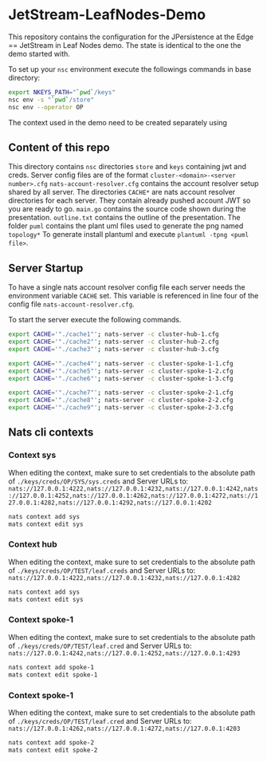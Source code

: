 # JetStream-LeafNodes-Demo

This repository contains the configuration for the JPersistence at the Edge == JetStream in Leaf Nodes demo.
The state is identical to the one the demo started with. 

To set up your `nsc` environment execute the followings commands in base directory:

```bash
export NKEYS_PATH="`pwd`/keys"
nsc env -s "`pwd`/store"
nsc env --operator OP
```

The context used in the demo need to be created separately using 

## Content of this repo

This directory contains `nsc` directories `store` and `keys` containing jwt and creds.
Server config files are of the format `cluster-<domain>-<server number>.cfg`
`nats-account-resolver.cfg` contains the account resolver setup shared by all server.
The directories `CACHE*` are nats account resolver directories for each server.
They contain already pushed account JWT so you are ready to go. 
`main.go` contains the source code shown during the presentation.
`outline.txt` contains the outline of the presentation.
The folder `puml` contains the plant uml files used to generate the png named `topology*`
To generate install plantuml and execute `plantuml -tpng <puml file>`.

## Server Startup

To have a single nats account resolver config file each server needs the environment variable `CACHE` set.
This variable is referenced in line four of the config file `nats-account-resolver.cfg`.

To start the server execute the following commands.

```bash
export CACHE='"./cache1"'; nats-server -c cluster-hub-1.cfg
export CACHE='"./cache2"'; nats-server -c cluster-hub-2.cfg
export CACHE='"./cache3"'; nats-server -c cluster-hub-3.cfg

export CACHE='"./cache4"'; nats-server -c cluster-spoke-1-1.cfg
export CACHE='"./cache5"'; nats-server -c cluster-spoke-1-2.cfg
export CACHE='"./cache6"'; nats-server -c cluster-spoke-1-3.cfg

export CACHE='"./cache7"'; nats-server -c cluster-spoke-2-1.cfg
export CACHE='"./cache8"'; nats-server -c cluster-spoke-2-2.cfg
export CACHE='"./cache9"'; nats-server -c cluster-spoke-2-3.cfg
```

## Nats cli contexts

### Context sys

When editing the context, make sure to set credentials to the absolute path of `./keys/creds/OP/SYS/sys.creds` and Server URLs to:
`nats://127.0.0.1:4222,nats://127.0.0.1:4232,nats://127.0.0.1:4242,nats://127.0.0.1:4252,nats://127.0.0.1:4262,nats://127.0.0.1:4272,nats://127.0.0.1:4282,nats://127.0.0.1:4292,nats://127.0.0.1:4202`

```bash
nats context add sys
mats context edit sys
```

### Context hub

When editing the context, make sure to set credentials to the absolute path of `./keys/creds/OP/TEST/leaf.creds` and Server URLs to:
`nats://127.0.0.1:4222,nats://127.0.0.1:4232,nats://127.0.0.1:4282`

```bash
nats context add sys
mats context edit sys
```

### Context spoke-1

When editing the context, make sure to set credentials to the absolute path of `./keys/creds/OP/TEST/leaf.cred` and Server URLs to:
`nats://127.0.0.1:4242,nats://127.0.0.1:4252,nats://127.0.0.1:4293`

```bash
nats context add spoke-1
mats context edit spoke-1
```

### Context spoke-1

When editing the context, make sure to set credentials to the absolute path of `./keys/creds/OP/TEST/leaf.cred` and Server URLs to:
`nats://127.0.0.1:4262,nats://127.0.0.1:4272,nats://127.0.0.1:4203`

```bash
nats context add spoke-2
mats context edit spoke-2
```

